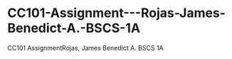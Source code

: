 # CC101-Assignment---Rojas-James-Benedict-A.-BSCS-1A
CC101 AssignmentRojas, James Benedict A. BSCS 1A
